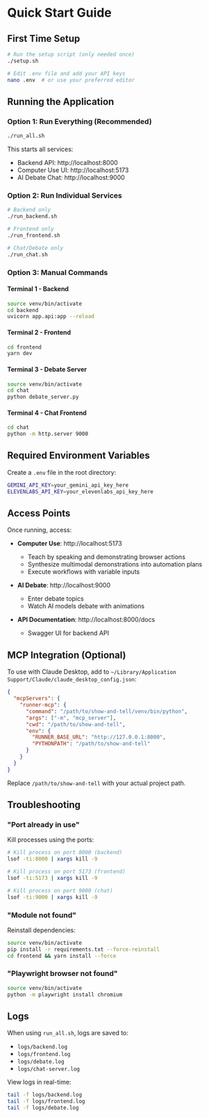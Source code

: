 # Quick Start Guide

## First Time Setup

```bash
# Run the setup script (only needed once)
./setup.sh

# Edit .env file and add your API keys
nano .env  # or use your preferred editor
```

## Running the Application

### Option 1: Run Everything (Recommended)

```bash
./run_all.sh
```

This starts all services:
- Backend API: http://localhost:8000
- Computer Use UI: http://localhost:5173
- AI Debate Chat: http://localhost:9000

### Option 2: Run Individual Services

```bash
# Backend only
./run_backend.sh

# Frontend only
./run_frontend.sh

# Chat/Debate only
./run_chat.sh
```

### Option 3: Manual Commands

#### Terminal 1 - Backend
```bash
source venv/bin/activate
cd backend
uvicorn app.api:app --reload
```

#### Terminal 2 - Frontend
```bash
cd frontend
yarn dev
```

#### Terminal 3 - Debate Server
```bash
source venv/bin/activate
cd chat
python debate_server.py
```

#### Terminal 4 - Chat Frontend
```bash
cd chat
python -m http.server 9000
```

## Required Environment Variables

Create a `.env` file in the root directory:

```bash
GEMINI_API_KEY=your_gemini_api_key_here
ELEVENLABS_API_KEY=your_elevenlabs_api_key_here
```

## Access Points

Once running, access:

- **Computer Use**: http://localhost:5173
  - Teach by speaking and demonstrating browser actions
  - Synthesize multimodal demonstrations into automation plans
  - Execute workflows with variable inputs

- **AI Debate**: http://localhost:9000
  - Enter debate topics
  - Watch AI models debate with animations

- **API Documentation**: http://localhost:8000/docs
  - Swagger UI for backend API

## MCP Integration (Optional)

To use with Claude Desktop, add to `~/Library/Application Support/Claude/claude_desktop_config.json`:

```json
{
  "mcpServers": {
    "runner-mcp": {
      "command": "/path/to/show-and-tell/venv/bin/python",
      "args": ["-m", "mcp_server"],
      "cwd": "/path/to/show-and-tell",
      "env": {
        "RUNNER_BASE_URL": "http://127.0.0.1:8000",
        "PYTHONPATH": "/path/to/show-and-tell"
      }
    }
  }
}
```

Replace `/path/to/show-and-tell` with your actual project path.

## Troubleshooting

### "Port already in use"
Kill processes using the ports:
```bash
# Kill process on port 8000 (backend)
lsof -ti:8000 | xargs kill -9

# Kill process on port 5173 (frontend)
lsof -ti:5173 | xargs kill -9

# Kill process on port 9000 (chat)
lsof -ti:9000 | xargs kill -9
```

### "Module not found"
Reinstall dependencies:
```bash
source venv/bin/activate
pip install -r requirements.txt --force-reinstall
cd frontend && yarn install --force
```

### "Playwright browser not found"
```bash
source venv/bin/activate
python -m playwright install chromium
```

## Logs

When using `run_all.sh`, logs are saved to:
- `logs/backend.log`
- `logs/frontend.log`
- `logs/debate.log`
- `logs/chat-server.log`

View logs in real-time:
```bash
tail -f logs/backend.log
tail -f logs/frontend.log
tail -f logs/debate.log
```

